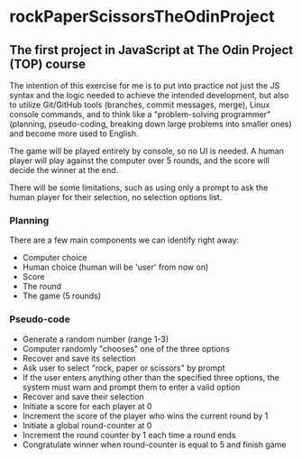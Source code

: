 # rockPaperScissorsTheOdinProject

## The first project in JavaScript at The Odin Project (TOP) course

The intention of this exercise for me is to put into practice not just the JS syntax and the logic needed to achieve the intended development, but also to utilize Git/GitHub tools (branches, commit messages, merge), Linux console commands, and to think like a "problem-solving programmer" (planning, pseudo-coding, breaking down large problems into smaller ones) and become more used to English.

The game will be played entirely by console, so no UI is needed.
A human player will play against the computer over 5 rounds, and the score will decide the winner at the end.

There will be some limitations, such as using only a prompt to ask the human player for their selection, no selection options list.

### Planning

There are a few main components we can identify right away:

- Computer choice
- Human choice              (human will be 'user' from now on)
- Score
- The round
- The game (5 rounds)

### Pseudo-code

- Generate a random number (range 1-3)
- Computer randomly "chooses" one of the three options
- Recover and save its selection
- Ask user to select "rock, paper or scissors" by prompt
- If the user enters anything other than the specified three options, the system must warn and prompt them to enter a valid option
- Recover and save their selection
- Initiate a score for each player at 0
- Increment the score of the player who wins the current round by 1
- Initiate a global round-counter at 0
- Increment the round counter by 1 each time a round ends
- Congratulate winner when round-counter is equal to 5 and finish game


